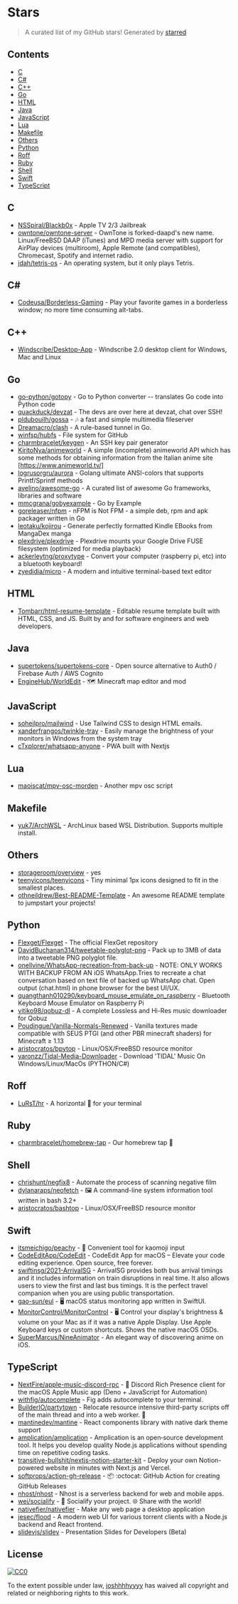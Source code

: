 # Stars

> A curated list of my GitHub stars!  Generated by [starred](https://github.com/maguowei/starred)


## Contents

  - [C](#c)
  - [C#](#c#)
  - [C++](#c++)
  - [Go](#go)
  - [HTML](#html)
  - [Java](#java)
  - [JavaScript](#javascript)
  - [Lua](#lua)
  - [Makefile](#makefile)
  - [Others](#others)
  - [Python](#python)
  - [Roff](#roff)
  - [Ruby](#ruby)
  - [Shell](#shell)
  - [Swift](#swift)
  - [TypeScript](#typescript)

## C 

- [NSSpiral/Blackb0x](https://github.com/NSSpiral/Blackb0x) - Apple TV 2/3 Jailbreak
- [owntone/owntone-server](https://github.com/owntone/owntone-server) - OwnTone is forked-daapd's new name. Linux/FreeBSD DAAP (iTunes) and MPD media server with support for AirPlay devices (multiroom), Apple Remote (and compatibles), Chromecast, Spotify and internet radio.
- [jdah/tetris-os](https://github.com/jdah/tetris-os) - An operating system, but it only plays Tetris.

## C# # 

- [Codeusa/Borderless-Gaming](https://github.com/Codeusa/Borderless-Gaming) - Play your favorite games in a borderless window; no more time consuming alt-tabs.

## C++ 

- [Windscribe/Desktop-App](https://github.com/Windscribe/Desktop-App) - Windscribe 2.0 desktop client for Windows, Mac and Linux

## Go 

- [go-python/gotopy](https://github.com/go-python/gotopy) - Go to Python converter -- translates Go code into Python code
- [quackduck/devzat](https://github.com/quackduck/devzat) - The devs are over here at devzat, chat over SSH!
- [pldubouilh/gossa](https://github.com/pldubouilh/gossa) - 🎶 a fast and simple multimedia fileserver
- [Dreamacro/clash](https://github.com/Dreamacro/clash) - A rule-based tunnel in Go.
- [winfsp/hubfs](https://github.com/winfsp/hubfs) - File system for GitHub
- [charmbracelet/keygen](https://github.com/charmbracelet/keygen) - An SSH key pair generator
- [KiritoNya/animeworld](https://github.com/KiritoNya/animeworld) - A simple (incomplete) animeworld API which has some methods for obtaining information from the Italian anime site [https://www.animeworld.tv/]
- [logrusorgru/aurora](https://github.com/logrusorgru/aurora) - Golang ultimate ANSI-colors that supports Printf/Sprintf methods
- [avelino/awesome-go](https://github.com/avelino/awesome-go) - A curated list of awesome Go frameworks, libraries and software
- [mmcgrana/gobyexample](https://github.com/mmcgrana/gobyexample) - Go by Example
- [goreleaser/nfpm](https://github.com/goreleaser/nfpm) - nFPM is Not FPM - a simple deb, rpm and apk packager written in Go
- [leotaku/kojirou](https://github.com/leotaku/kojirou) - Generate perfectly formatted Kindle EBooks from MangaDex manga
- [plexdrive/plexdrive](https://github.com/plexdrive/plexdrive) - Plexdrive mounts your Google Drive FUSE filesystem (optimized for media playback)
- [ackerleytng/proxytype](https://github.com/ackerleytng/proxytype) - Convert your computer (raspberry pi, etc) into a bluetooth keyboard!
- [zyedidia/micro](https://github.com/zyedidia/micro) - A modern and intuitive terminal-based text editor

## HTML 

- [Tombarr/html-resume-template](https://github.com/Tombarr/html-resume-template) - Editable resume template built with HTML, CSS, and JS. Built by and for software engineers and web developers.

## Java 

- [supertokens/supertokens-core](https://github.com/supertokens/supertokens-core) - Open source alternative to Auth0 / Firebase Auth / AWS Cognito
- [EngineHub/WorldEdit](https://github.com/EngineHub/WorldEdit) - 🗺️ Minecraft map editor and mod

## JavaScript 

- [soheilpro/mailwind](https://github.com/soheilpro/mailwind) - Use Tailwind CSS to design HTML emails.
- [xanderfrangos/twinkle-tray](https://github.com/xanderfrangos/twinkle-tray) - Easily manage the brightness of your monitors in Windows from the system tray
- [cTxplorer/whatsapp-anyone](https://github.com/cTxplorer/whatsapp-anyone) - PWA built with Nextjs

## Lua 

- [maoiscat/mpv-osc-morden](https://github.com/maoiscat/mpv-osc-morden) - Another mpv osc script

## Makefile 

- [yuk7/ArchWSL](https://github.com/yuk7/ArchWSL) - ArchLinux based WSL Distribution. Supports multiple install.

## Others 

- [storageroom/overview](https://github.com/storageroom/overview) - yes
- [teenyicons/teenyicons](https://github.com/teenyicons/teenyicons) - Tiny minimal 1px icons designed to fit in the smallest places.
- [othneildrew/Best-README-Template](https://github.com/othneildrew/Best-README-Template) - An awesome README template to jumpstart your projects!

## Python 

- [Flexget/Flexget](https://github.com/Flexget/Flexget) - The official FlexGet repository
- [DavidBuchanan314/tweetable-polyglot-png](https://github.com/DavidBuchanan314/tweetable-polyglot-png) - Pack up to 3MB of data into a tweetable PNG polyglot file.
- [onellvine/WhatsApp-recreation-from-back-up](https://github.com/onellvine/WhatsApp-recreation-from-back-up) - NOTE: ONLY WORKS WITH BACKUP FROM AN iOS WhatsApp.Tries to recreate a chat conversation based on text file of backed up WhatsApp chat. Open output (chat.html) in phone browser for the best UI/UX.
- [quangthanh010290/keyboard_mouse_emulate_on_raspberry](https://github.com/quangthanh010290/keyboard_mouse_emulate_on_raspberry) - Bluetooth Keyboard Mouse  Emulator on Raspberry Pi
- [vitiko98/qobuz-dl](https://github.com/vitiko98/qobuz-dl) - A complete Lossless and Hi-Res music downloader for Qobuz
- [Poudingue/Vanilla-Normals-Renewed](https://github.com/Poudingue/Vanilla-Normals-Renewed) - Vanilla textures made compatible with SEUS PTGI (and other PBR minecraft shaders) for Minecraft ≥ 1.13
- [aristocratos/bpytop](https://github.com/aristocratos/bpytop) - Linux/OSX/FreeBSD resource monitor
- [yaronzz/Tidal-Media-Downloader](https://github.com/yaronzz/Tidal-Media-Downloader) - Download 'TIDAL' Music On Windows/Linux/MacOs (PYTHON/C#)

## Roff 

- [LuRsT/hr](https://github.com/LuRsT/hr) - A horizontal :straight_ruler: for your terminal

## Ruby 

- [charmbracelet/homebrew-tap](https://github.com/charmbracelet/homebrew-tap) - Our homebrew tap 🍺

## Shell 

- [chrishunt/negfix8](https://github.com/chrishunt/negfix8) - Automate the process of scanning negative film
- [dylanaraps/neofetch](https://github.com/dylanaraps/neofetch) - 🖼️  A command-line system information tool written in bash 3.2+
- [aristocratos/bashtop](https://github.com/aristocratos/bashtop) - Linux/OSX/FreeBSD resource monitor

## Swift 

- [itsmeichigo/peachy](https://github.com/itsmeichigo/peachy) - 🍑 Convenient tool for kaomoji input
- [CodeEditApp/CodeEdit](https://github.com/CodeEditApp/CodeEdit) - CodeEdit App for macOS – Elevate your code editing experience. Open source, free forever.
- [swiftinsg/2021-ArrivalSG](https://github.com/swiftinsg/2021-ArrivalSG) - ArrivalSG provides both bus arrival timings and it includes information on train disruptions in real time. It also allows users to view the first and last bus timings. It is the perfect travel companion when you are using public transportation.
- [gao-sun/eul](https://github.com/gao-sun/eul) - 🖥️ macOS status monitoring app written in SwiftUI.
- [MonitorControl/MonitorControl](https://github.com/MonitorControl/MonitorControl) - 🖥 Control your display's brightness & volume on your Mac as if it was a native Apple Display. Use Apple Keyboard keys or custom shortcuts. Shows the native macOS OSDs.
- [SuperMarcus/NineAnimator](https://github.com/SuperMarcus/NineAnimator) - An elegant way of discovering anime on iOS.

## TypeScript 

- [NextFire/apple-music-discord-rpc](https://github.com/NextFire/apple-music-discord-rpc) - 🎵 Discord Rich Presence client for the macOS Apple Music app (Deno + JavaScript for Automation)
- [withfig/autocomplete](https://github.com/withfig/autocomplete) - Fig adds autocomplete to your terminal.
- [BuilderIO/partytown](https://github.com/BuilderIO/partytown) - Relocate resource intensive third-party scripts off of the main thread and into a web worker. 🎉
- [mantinedev/mantine](https://github.com/mantinedev/mantine) - React components library with native dark theme support
- [amplication/amplication](https://github.com/amplication/amplication) - Amplication is an open‑source development tool. It helps you develop quality Node.js applications without spending time on repetitive coding tasks.
- [transitive-bullshit/nextjs-notion-starter-kit](https://github.com/transitive-bullshit/nextjs-notion-starter-kit) - Deploy your own Notion-powered website in minutes with Next.js and Vercel.
- [softprops/action-gh-release](https://github.com/softprops/action-gh-release) - 📦 :octocat: GitHub Action for creating GitHub Releases
- [nhost/nhost](https://github.com/nhost/nhost) - Nhost is a serverless backend for web and mobile apps.
- [wei/socialify](https://github.com/wei/socialify) - 💞 Socialify your project. 🌐 Share with the world!
- [nativefier/nativefier](https://github.com/nativefier/nativefier) - Make any web page a desktop application
- [jesec/flood](https://github.com/jesec/flood) - A modern web UI for various torrent clients with a Node.js backend and React frontend.
- [slidevjs/slidev](https://github.com/slidevjs/slidev) - Presentation Slides for Developers (Beta)


## License

[![CC0](http://mirrors.creativecommons.org/presskit/buttons/88x31/svg/cc-zero.svg)](https://creativecommons.org/publicdomain/zero/1.0/)

To the extent possible under law, [joshhhhyyyy](https://github.com/joshhhhyyyy) has waived all copyright and related or neighboring rights to this work.

